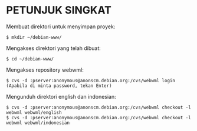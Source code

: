 # PETUNJUK SINGKAT

Membuat direktori untuk menyimpan proyek:

    $ mkdir ~/debian-www/

Mengakses direktori yang telah dibuat:

    $ cd ~/debian-www/

Mengakses repository webwml:

    $ cvs -d :pserver:anonymous@anonscm.debian.org:/cvs/webwml login
    (Apabila di minta password, tekan Enter)

Mengunduh direktori english dan indonesian:

    $ cvs -d :pserver:anonymous@anonscm.debian.org:/cvs/webwml checkout -l webwml webwml/english
    $ cvs -d :pserver:anonymous@anonscm.debian.org:/cvs/webwml checkout -l webwml webwml/indonesian

